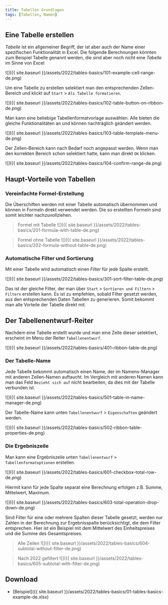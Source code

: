 ```yaml
---
title: Tabellen Grundlagen
tags: [Tabellen, Namen]
---
```


## Eine Tabelle erstellen

*Tabelle* ist ein allgemeiner Begriff, der ist aber auch der Name einer spezifischen Funktionalität in Excel.
Die folgende Berechnungen könnten zum Beispiel Tabelle genannt werden, die sind aber noch nicht eine *Tabelle* im Sinne von Excel 

![]({{ site.baseurl }}/assets/2022/tables-basics/101-example-cell-range-de.png)

Um eine Tabelle zu erstellen selektiert man den entsprechenden Zellen-Bereich und klickt auf `Start` > `Als Tabelle formatieren`.

![]({{ site.baseurl }}/assets/2022/tables-basics/102-table-button-on-ribbon-de.png)

Man kann eine beliebige Tabellenformatvorlage auswählen.
Alle bieten die gleiche Funktionalitäten an und können nachträglich geändert werden.

![]({{ site.baseurl }}/assets/2022/tables-basics/103-table-template-menu-de.png)

Der Zellen-Bereich kann nach Bedarf noch angepasst werden.
Wenn man den korrekten Bereich schon selektiert hatte, kann man direkt `OK` klicken.

![]({{ site.baseurl }}/assets/2022/tables-basics/104-confirm-range-de.png)

## Haupt-Vorteile von Tabellen 

### Vereinfachte Formel-Erstellung

Die Überschiften werden mit einer Tabelle automatisch übernommen und können in Formeln direkt verwendet werden.
Die so erstellten Formeln sind somit leichter nachzuvollziehen. 

> Formel mit Tabelle
> ![]({{ site.baseurl }}/assets/2022/tables-basics/201-formula-with-table-de.png)

> Formel ohne Tabelle
> ![]({{ site.baseurl }}/assets/2022/tables-basics/202-formula-without-table-de.png)

### Automatische Filter und Sortierung

Mit einer Tabelle wird automatisch einen *Filter* für jede Spalte erstellt.

![]({{ site.baseurl }}/assets/2022/tables-basics/301-sort-filter-table-de.png)

Das ist der gleiche Filter, der man über `Start` > `Sortieren und Filtern` > `Filtern` erstellen kann. 
Es ist zu empfehlen, sobald Filter gesetzt werden, aus den entsprechenden Daten Tabellen zu generieren.
Somit bekommt man alle Vorteile der Tabelle direkt mit.

## Der Tabellenentwurf-Reiter

Nachdem eine Tabelle erstellt wurde und man eine Zelle dieser selektiert, erscheint im Menu der Reiter `Tabellenentwurf`.

![]({{ site.baseurl }}/assets/2022/tables-basics/401-ribbon-table-de.png)

### Der Tabelle-Name

Jede Tabelle bekommt automatisch einen Name, der im Namens-Manager mit anderen Zellen-Namen auftaucht.
Im Vergleich mit anderen Namen kann man das Feld `Bezieht sich auf` nicht bearbeiten, da dies mit der Tabelle verbunden ist.

![]({{ site.baseurl }}/assets/2022/tables-basics/501-table-in-name-manager-de.png)

Der Tabelle-Name kann unten `Tabellenentwurf` > `Eigenschaften` geändert werden.

![]({{ site.baseurl }}/assets/2022/tables-basics/502-ribbon-table-properties-de.png)

### Die Ergebniszeile

Man kann eine Ergebniszeile unten `Tabellenentwurf` > `Tabellenformatoptionen` erstellen.

![]({{ site.baseurl }}/assets/2022/tables-basics/601-checkbox-total-row-de.png)

Hiermit kann für jede Spalte separat eine Berechnung erfolgen z.B. Summe, Mittelwert, Maximum. 

![]({{ site.baseurl }}/assets/2022/tables-basics/603-total-operation-drop-down-de.png)

Sind Filter für eine oder mehrere Spalten dieser Tabelle gesetzt, werden nur Zahlen in der Berechnung zur Ergebnisspalte berücksichtigt, die dem Filter entsprechen.
Hier ist ein Beispiel mit dem Mittelwert des Einheitspreises und die Summe des Gesamtspreises.

> Alle Zeilen
> ![]({{ site.baseurl }}/assets/2022/tables-basics/604-subtotal-without-filter-de.png)

> Nach 2022 gefiltert
> ![]({{ site.baseurl }}/assets/2022/tables-basics/605-subtotal-with-filter-de.png)

## Download

- [Beispiel]({{ site.baseurl }}/assets/2022/tables-basics/01-tables-basics-example-de.xlsx)
